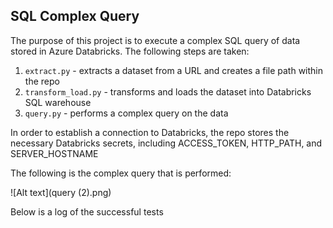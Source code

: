 
## SQL Complex Query
The purpose of this project is to execute a complex SQL query of data stored in Azure Databricks. The following steps are taken:
1. `extract.py` - extracts a dataset from a URL and creates a file path within the repo
2. `transform_load.py` - transforms and loads the dataset into Databricks SQL warehouse
3. `query.py` - performs a complex query on the data

In order to establish a connection to Databricks, the repo stores the necessary Databricks secrets, including ACCESS_TOKEN, HTTP_PATH, and SERVER_HOSTNAME

The following is the complex query that is performed:

![Alt text](query (2).png)



Below is a log of the successful tests


